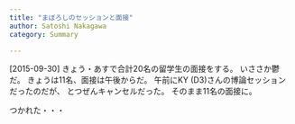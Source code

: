 ```yaml
---
title: "まぼろしのセッションと面接"
author: Satoshi Nakagawa
category: Summary

---
```


[2015-09-30]  きょう・あすで合計20名の留学生の面接をする。
いささか鬱だ。
きょうは11名、面接は午後からだ。
午前にKY (D3)さんの博論セッションだったのだが、
とつぜんキャンセルだった。
そのまま11名の面接に。

 つかれた・・・

